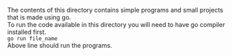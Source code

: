 The contents of this directory contains simple programs and small projects that is made using go. <br>
To run the code available in this directory you will need to have go compiler installed first. <br>
```go run file_name``` <br>
Above line should run the programs.

